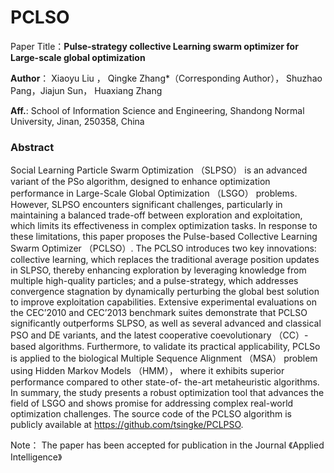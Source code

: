 # PCLSO
Paper Title：**Pulse-strategy collective Learning swarm optimizer for Large-scale global optimization**

**Author**： Xiaoyu Liu ， Qingke Zhang*（Corresponding Author）， Shuzhao Pang，Jiajun Sun， Huaxiang Zhang

**Aff.**: School of Information Science and Engineering, Shandong Normal University, Jinan, 250358, China 

### Abstract
Social Learning Particle Swarm Optimization （SLPSO） is an advanced variant of the PSo algorithm, designed to enhance optimization performance in Large-Scale Global
Optimization （LSGO） problems. However, SLPSO encounters significant challenges, particularly in maintaining a balanced trade-off between exploration and exploitation, which
limits its effectiveness in complex optimization tasks. In response to these limitations, this paper proposes the Pulse-based Collective Learning Swarm Optimizer （PCLSO）. The
PCLSO introduces two key innovations: collective learning, which replaces the traditional average position updates in SLPSO, thereby enhancing exploration by leveraging
knowledge from multiple high-quality particles; and a pulse-strategy, which addresses convergence stagnation by dynamically perturbing the global best solution to improve
exploitation capabilities. Extensive experimental evaluations on the CEC’2010 and CEC’2013 benchmark suites demonstrate that PCLSO significantly outperforms SLPSO, as well
as several advanced and classical PSO and DE variants, and the latest cooperative coevolutionary （CC）-based algorithms. Furthermore, to validate its practical applicability, PCLSo
is applied to the biological Multiple Sequence Alignment （MSA） problem using Hidden Markov Models （HMM）， where it exhibits superior performance compared to other state-of-
the-art metaheuristic algorithms. In summary, the study presents a robust optimization tool that advances the field of LSGO and shows promise for addressing complex real-world
optimization challenges. The source code of the PCLSO algorithm is publicly available at https://github.com/tsingke/PCLPSO.


Note： The paper has been accepted for publication in the Journal 《Applied Intelligence》
